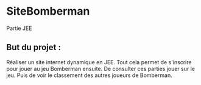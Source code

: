 # SiteBomberman
Partie JEE

## But du projet :

Réaliser un site internet dynamique en JEE. Tout cela permet de s'inscrire pour jouer au jeu Bomberman ensuite. De consulter ces parties jouer sur le jeu. Puis de voir le classement des autres joueurs de Bomberman.
